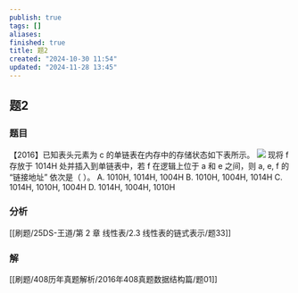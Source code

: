```yaml
---
publish: true
tags: []
aliases: 
finished: true
title: 题2
created: "2024-10-30 11:54"
updated: "2024-11-28 13:45"
---
```

## 题2
### 题目
【2016】已知表头元素为 c 的单链表在内存中的存储状态如下表所示。
![](https://img.hwenyi.live/202411281717912.webp)
现将 f 存放于 1014H 处并插入到单链表中，若 f 在逻辑上位于 a 和 e 之间，则 a, e, f 的 “链接地址” 依次是（ ）。
A. 1010H, 1014H, 1004H
B. 1010H, 1004H, 1014H
C. 1014H, 1010H, 1004H
D. 1014H, 1004H, 1010H
### 分析
[[刷题/25DS-王道/第 2 章 线性表/2.3 线性表的链式表示/题33]]
### 解
[[刷题/408历年真题解析/2016年408真题数据结构篇/题01]]